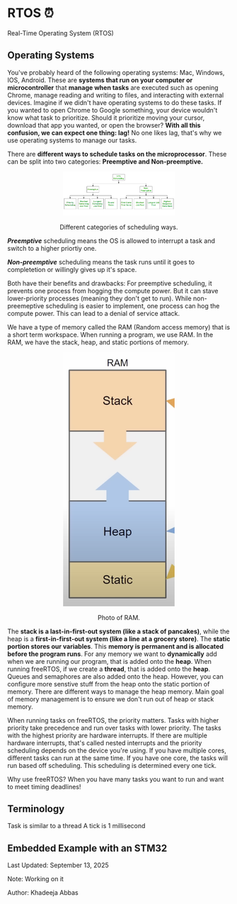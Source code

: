 <link rel="stylesheet" href="../styles.css">

# RTOS ⏰
Real-Time Operating System (RTOS)


## Operating Systems
You've probably heard of the following operating systems: Mac, Windows, IOS, Android. These are **systems that run on your computer or microcontroller** that **manage when tasks** are executed such as opening Chrome, manage reading and writing to files, and interacting with external devices. Imagine if we didn't have operating systems to do these tasks. If you wanted to open Chrome to Google something, your device wouldn't know what task to prioritize. Should it prioritize moving your cursor, download that app you wanted, or open the browser? **With all this confusion, we can expect one thing: lag!** No one likes lag, that's why we use operating systems to manage our tasks.

There are **different ways to schedule tasks on the microprocessor**. These can be split into two categories: **Preemptive and Non-preemptive.**

<p align="center">
<img src="../images/CPU-Scheduling-2.png" alt="Different categories of scheduling ways. Source: https://www.geeksforgeeks.org/operating-systems/cpu-scheduling-in-operating-systems/" width=50% >
<p align="center">Different categories of scheduling ways.</p>
</p>

**_Preemptive_** scheduling means the OS is allowed to interrupt a task and switch to a higher priortiy one. 

**_Non-preemptive_** scheduling means the task runs until it goes to completetion or willingly gives up it's space. 

Both have their benefits and drawbacks:
For preemptive scheduling, it prevents one process from hogging the compute power. But it can stave lower-priority processes (meaning they don't get to run). While non-preemeptive scheduling is easier to implement, one process can hog the compute power. This can lead to a denial of service attack.

We have a type of memory called the RAM (Random access memory) that is a short term workspace. When running a program, we use RAM. In the RAM, we have the stack, heap, and static portions of memory. 

<p align="center">
<img src="../images/RAM.png" alt="Photo of RAM. Source: https://www.youtube.com/watch?v=Qske3yZRW5I&list=PLEBQazB0HUyQ4hAPU1cJED6t3DU0h34bz&index=4" width=50% >
<p align="center">Photo of RAM.</p>
</p>

The **stack is a last-in-first-out system (like a stack of pancakes)**, while the heap is a **first-in-first-out system (like a line at a grocery store)**. The **static portion stores our variables**. This **memory is permanent and is allocated before the program runs**. For any memory we want to **dynamically** add when we are running our program, that is added onto the **heap**. When running freeRTOS, if we create a **thread**, that is added onto the **heap**. Queues and semaphores are also added onto the heap. However, you can configure more senstive stuff from the heap onto the static portion of memory. There are different ways to manage the heap memory. Main goal of memory management is to ensure we don't run out of heap or stack memory.

When running tasks on freeRTOS, the priority matters. Tasks with higher priority take precedence and run over tasks with lower priority. The tasks with the highest priority are hardware interrupts. If there are multiple hardware interrupts, that's called nested interrupts and the priority scheduling depends on the device you're using.
If you have multiple cores, different tasks can run at the same time. If you have one core, the tasks will run based off scheduling. This scheduling is determined every one tick.


Why use freeRTOS? When you have many tasks you want to run and want to meet timing deadlines!

## Terminology
Task is similar to a thread
A tick is 1 millisecond




## Embedded Example with an STM32

Last Updated: September 13, 2025

Note: Working on it

Author: Khadeeja Abbas

